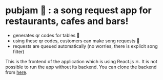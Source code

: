# pubjam 🎸 : a song request app for restaurants, cafes and bars!

* generates qr codes for tables 🥂 
* using these qr codes, customers can make song requests 🎤
* requests are queued automatically (no worries, there is explicit song filter) 

This is the frontend of the application which is using React.js ⚛️. It is not possible to run the app without its backend. You can clone the backend from [here](https://github.com/erenyenigul/pubjam-backend).
